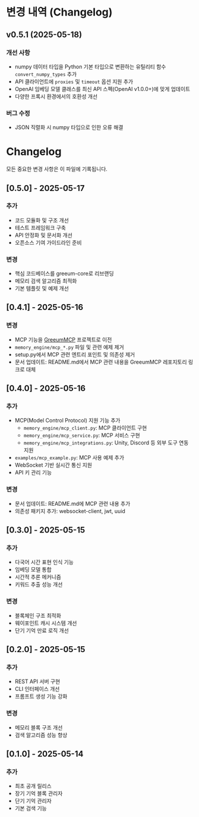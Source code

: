 ﻿# 변경 내역 (Changelog)

## v0.5.1 (2025-05-18)

### 개선 사항

- numpy 데이터 타입을 Python 기본 타입으로 변환하는 유틸리티 함수 `convert_numpy_types` 추가
- API 클라이언트에 `proxies` 및 `timeout` 옵션 지원 추가
- OpenAI 임베딩 모델 클래스를 최신 API 스펙(OpenAI v1.0.0+)에 맞게 업데이트
- 다양한 프록시 환경에서의 호환성 개선

### 버그 수정

- JSON 직렬화 시 numpy 타입으로 인한 오류 해결

# Changelog

모든 중요한 변경 사항은 이 파일에 기록됩니다.

## [0.5.0] - 2025-05-17

### 추가
- 코드 모듈화 및 구조 개선
- 테스트 프레임워크 구축
- API 안정화 및 문서화 개선
- 오픈소스 기여 가이드라인 준비

### 변경
- 핵심 코드베이스를 greeum-core로 리브랜딩
- 메모리 검색 알고리즘 최적화
- 기본 템플릿 및 예제 개선

## [0.4.1] - 2025-05-16

### 변경
- MCP 기능을 [GreeumMCP](https://github.com/DryRainEnt/GreeumMCP) 프로젝트로 이전
- `memory_engine/mcp_*.py` 파일 및 관련 예제 제거
- setup.py에서 MCP 관련 엔트리 포인트 및 의존성 제거
- 문서 업데이트: README.md에서 MCP 관련 내용을 GreeumMCP 레포지토리 링크로 대체

## [0.4.0] - 2025-05-16

### 추가
- MCP(Model Control Protocol) 지원 기능 추가
  - `memory_engine/mcp_client.py`: MCP 클라이언트 구현
  - `memory_engine/mcp_service.py`: MCP 서비스 구현
  - `memory_engine/mcp_integrations.py`: Unity, Discord 등 외부 도구 연동 지원
- `examples/mcp_example.py`: MCP 사용 예제 추가
- WebSocket 기반 실시간 통신 지원
- API 키 관리 기능

### 변경
- 문서 업데이트: README.md에 MCP 관련 내용 추가
- 의존성 패키지 추가: websocket-client, jwt, uuid

## [0.3.0] - 2025-05-15

### 추가
- 다국어 시간 표현 인식 기능
- 임베딩 모델 통합
- 시간적 추론 메커니즘
- 키워드 추출 성능 개선

### 변경
- 블록체인 구조 최적화
- 웨이포인트 캐시 시스템 개선
- 단기 기억 만료 로직 개선

## [0.2.0] - 2025-05-15

### 추가
- REST API 서버 구현
- CLI 인터페이스 개선
- 프롬프트 생성 기능 강화

### 변경
- 메모리 블록 구조 개선
- 검색 알고리즘 성능 향상

## [0.1.0] - 2025-05-14

### 추가
- 최초 공개 릴리스
- 장기 기억 블록 관리자
- 단기 기억 관리자
- 기본 검색 기능 
